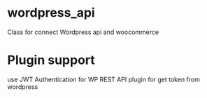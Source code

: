 # wordpress_api
Class for connect Wordpress api and woocommerce

# Plugin support
use JWT Authentication for WP REST API plugin for get token from wordpress
